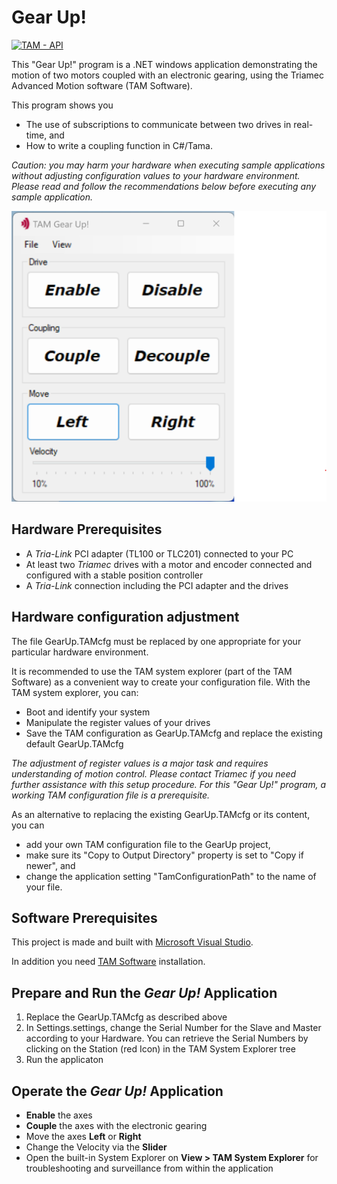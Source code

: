 # Gear Up!

[![TAM - API](https://img.shields.io/static/v1?label=TAM&message=API&color=b51839)](https://www.triamec.com/en/tam-api.html)

This "Gear Up!" program is a .NET windows application
demonstrating the motion of two motors coupled with an electronic gearing,
using the Triamec Advanced Motion software (TAM Software).

This program shows you
- The use of subscriptions to communicate between two drives in real-time, and
- How to write a coupling function in C#/Tama.

*Caution: you may harm your hardware when executing sample applications 
without adjusting configuration values to your hardware environment.
Please read and follow the recommendations below
before executing any sample application.*

<img src="./doc/Screenshot_GearUp.png" height="50%">

## Hardware Prerequisites


- A *Tria-Link* PCI adapter (TL100 or TLC201) connected to your PC
- At least two *Triamec* drives with a motor and encoder connected and configured with a stable position controller
- A *Tria-Link* connection including the PCI adapter and the drives


## Hardware configuration adjustment

The file GearUp.TAMcfg must be replaced by one
appropriate for your particular hardware environment.

It is recommended to use the TAM system explorer (part of the TAM Software)
as a convenient way to create your configuration file.
With the TAM system explorer, you can:
- Boot and identify your system
- Manipulate the register values of your drives
- Save the TAM configuration as GearUp.TAMcfg and replace the existing default GearUp.TAMcfg

*The adjustment of register values is a major task 
and requires understanding of motion control.
Please contact Triamec if you need further assistance with this setup procedure.
For this "Gear Up!" program, a working TAM configuration file is a prerequisite.*

As an alternative to replacing the existing GearUp.TAMcfg or its content, you can 
- add your own TAM configuration file to the GearUp project,
- make sure its "Copy to Output Directory" property is set to "Copy if newer", and
- change the application setting "TamConfigurationPath" to the name of your file.

## Software Prerequisites

This project is made and built with [Microsoft Visual Studio](https://visualstudio.microsoft.com/en/).

In addition you need [TAM Software](https://www.triamec.com/en/tam-software-support.html) installation.

## Prepare and Run the *Gear Up!* Application

1. Replace the GearUp.TAMcfg as described above
2. In Settings.settings, change the Serial Number for the Slave and Master according to your Hardware. You can retrieve the Serial Numbers by clicking on the Station (red Icon) in the TAM System Explorer tree
3. Run the applicaton

## Operate the *Gear Up!* Application

- **Enable** the axes
- **Couple** the axes with the electronic gearing
- Move the axes **Left** or **Right**
- Change the Velocity via the **Slider**
- Open the built-in System Explorer on **View > TAM System Explorer** for troubleshooting and surveillance from within the application

